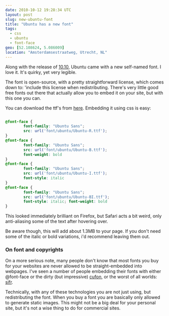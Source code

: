 ```yaml
---
date: 2010-10-12 19:28:34 UTC
layout: post
slug: new-ubuntu-font
title: "Ubuntu has a new font"
tags:
  - css
  - ubuntu
  - font-face
geo: [52.108624, 5.086009]
location: "Amsterdamsestraatweg, Utrecht, NL"
---
```

<p>Along with the release of <a href="http://www.ubuntu.com/">10.10</a>, Ubuntu came with a new self-named font. I love it. It's quirky, yet very legible.</p> 

<p>The font is open-source, with a pretty straightforward license, which comes down to: 'include this license when redistributing. There's very little good free fonts out there that actually allow you to embed it on your site, but with this one you can.</p>

<p>You can download the ttf's from <a href="http://font.ubuntu.com/">here</a>. Embedding it using css is easy:</p>

```css

@font-face {
        font-family: "Ubuntu Sans";
        src: url('font/ubuntu/Ubuntu-R.ttf');
} 
@font-face {
        font-family: "Ubuntu Sans"; 
        src: url('font/ubuntu/Ubuntu-B.ttf'); 
        font-weight: bold
} 
@font-face {
        font-family: "Ubuntu Sans"; 
        src: url('font/ubuntu/Ubuntu-I.ttf'); 
        font-style: italic 
} 
@font-face {
        font-family: "Ubuntu Sans"; 
        src: url('font/ubuntu/Ubuntu-BI.ttf'); 
        font-style: italic; font-weight: bold 
} 

```

<p>This looked immediately brilliant on Firefox, but Safari acts a bit weird, only anti-aliasing some of the text after hovering over.</p>

<p>Be aware though, this will add about 1.3MB to your page. If you don't need some of the italic or bold variations, i'd recommend leaving them out.</p>

<h3>On font and copyrights</h3>

<p>On a more serious note, many people don't know that most fonts you buy for your websites are never allowed to be straight-embedded into webpages. I've seen a number of people embedding their fonts with either @font-face or the dirty (but impressive) <a href="http://cufon.shoqolate.com/generate/">cufon</a>, or the worst of all worlds: <a href="http://www.mikeindustries.com/blog/sifr">sifr</a>.</p>

<p>Technically, with any of these technologies you are not just using, but redistributing the font. When you buy a font you are basically only allowed to generate static images. This might not be a big deal for your personal site, but it's not a wise thing to do for commercial sites.</p>
